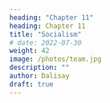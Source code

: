 ```yaml
---
heading: "Chapter 11"
heading: Chapter 11
title: "Socialism"
# date: 2022-07-30
weight: 42
image: /photos/team.jpg
description: ""
author: Dalisay
draft: true
---
```

